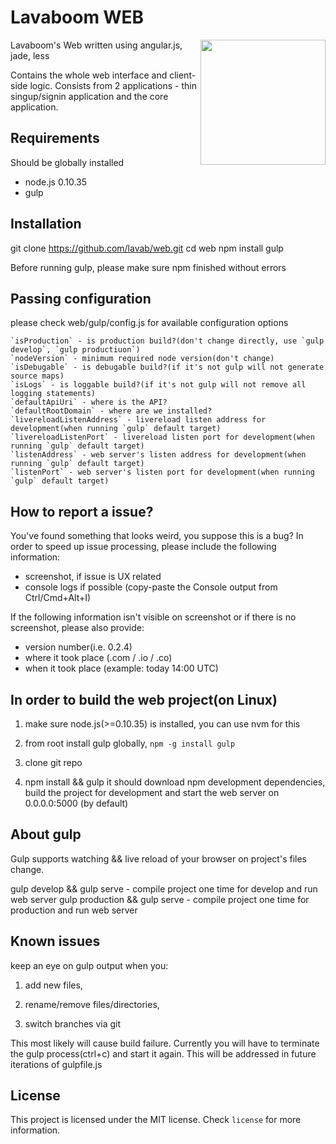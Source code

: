 # Lavaboom WEB

<img src="https://mail.lavaboom.com/img/Lavaboom-logo.svg" align="right" width="200px" />

Lavaboom's Web written using angular.js, jade, less

Contains the whole web interface and client-side logic. Consists from 2 applications - thin singup/signin application and the core application.

## Requirements

Should be globally installed

- node.js 0.10.35
- gulp

## Installation

git clone https://github.com/lavab/web.git
cd web
npm install
gulp

Before running gulp, please make sure npm finished without errors

## Passing configuration

please check web/gulp/config.js for available configuration options

    `isProduction` - is production build?(don't change directly, use `gulp develop`, `gulp productiuon`)
    `nodeVersion` - minimum required node version(don't change)
    `isDebugable` - is debugable build?(if it's not gulp will not generate source maps)
    `isLogs` - is loggable build?(if it's not gulp will not remove all logging statements)
    `defaultApiUri` - where is the API?
    `defaultRootDomain` - where are we installed?
    `livereloadListenAddress` - livereload listen address for development(when running `gulp` default target)
    `livereloadListenPort` - livereload listen port for development(when running `gulp` default target)
    `listenAddress` - web server's listen address for development(when running `gulp` default target)
    `listenPort` - web server's listen port for development(when running `gulp` default target)

## How to report a issue?

You've found something that looks weird, you suppose this is a bug?
In order to speed up issue processing, please include the following information:
- screenshot, if issue is UX related
- console logs if possible (copy-paste the Console output from Ctrl/Cmd+Alt+I)

If the following information isn't visible on screenshot or if there is no screenshot, please also provide:
- version number(i.e. 0.2.4)
- where it took place (.com / .io / .co)
- when it took place (example: today 14:00 UTC)

## In order to build the web project(on Linux)

1. make sure node.js(>=0.10.35) is installed, you can use nvm for this

2. from root install gulp globally, `npm -g install gulp`

3. clone git repo

4. npm install && gulp
it should download npm development dependencies, build the project for development and start the web server on 0.0.0.0:5000 (by default)

## About gulp

Gulp supports watching && live reload of your browser on project's files change.

gulp develop && gulp serve - compile project one time for develop and run web server
gulp production && gulp serve - compile project one time for production and run web server

## Known issues

keep an eye on gulp output when you:

1. add new files,

2. rename/remove files/directories,

3. switch branches via git

This most likely will cause build failure. Currently you will have to terminate the gulp process(ctrl+c) and start it again. This will be addressed in future iterations of gulpfile.js

## License

This project is licensed under the MIT license. Check `license` for more
information.
